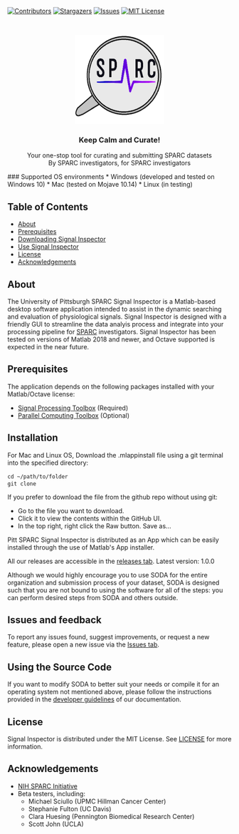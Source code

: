 [![Contributors][contributors-shield]][contributors-url]
[![Stargazers][stars-shield]][stars-url]
[![Issues][issues-shield]][issues-url]
[![MIT License][license-shield]][license-url]


<!-- HEADER -->
<br />
<p align="center">
  <a href="#">
    <img src="/doc/images/pitt_SPARC_logo.png" alt="Logo" width="200" height="200">
  </a>

  <h3 align="center">Keep Calm and Curate!</h3>

  <p align="center">
    Your one-stop tool for curating and submitting SPARC datasets <br/>
    By SPARC investigators, for SPARC investigators
  </p>
</p>
### Supported OS environments
*   Windows (developed and tested on Windows 10)
*   Mac  (tested on Mojave 10.14) 
*   Linux (in testing) 

<!-- TABLE OF CONTENTS -->
## Table of Contents

* [About](#about)
* [Prerequisites](#Prerequesites)
* [Downloading Signal Inspector](#Downloading-soda)
* [Use Signal Inspector](#Using-SODA)
* [License](#License)
* [Acknowledgements](#Acknowledgements)


<!-- ABOUT -->
## About
The University of Pittsburgh SPARC Signal Inspector is a Matlab-based desktop software application intended to assist in the dynamic searching and evaluation of physiological signals. Signal Inspector is designed with a friendly GUI to streamline the data analyis process and integrate into your processing pipeline for [SPARC](https://commonfund.nih.gov/sparc) investigators. Signal Inspector has been tested on versions of Matlab 2018 and newer, and Octave supported is expected in the near future.


## Prerequisites
The application depends on the following packages installed with your Matlab/Octave license:
 - [Signal Processing Toolbox](https://www.mathworks.com/products/signal.html) (Required)
 - [Parallel Computing Toolbox](https://www.mathworks.com/products/parallel-computing.html) (Optional) 

## Installation
For Mac and Linux OS, Download the .mlappinstall file using a git terminal into the specified directory:

    cd ~/path/to/folder
    git clone
    
If you prefer to download the file from the github repo without using git:
* Go to the file you want to download.
* Click it to view the contents within the GitHub UI.
* In the top right, right click the Raw button.
Save as...


Pitt SPARC Signal Inspector is distributed as an App which can be easily installed through the use of Matlab's App installer.


All our releases are accessible in the [releases tab](https://github.com/bvhpatel/SODA/releases). Latest version: 1.0.0

Although we would highly encourage you to use SODA for the entire organization and submission process of your dataset, SODA is designed such that you are not bound to using the software for all of the steps: you can perform desired steps from SODA and others outside. 

## Issues and feedback
To report any issues found, suggest improvements, or request a new feature, please open a new issue via the [Issues tab](https://github.com/Jshulgach/Pitt-SPARC-Signal-Inspector/issues).

## Using the Source Code

If you want to modify SODA to better suit your needs or compile it for an operating system not mentioned above, please follow the instructions provided in the [developer guidelines](https://github.com/bvhpatel/SODA/wiki/Using-the-Source-Code) of our documentation. 

## License
Signal Inspector is distributed under the MIT License. See [LICENSE](https://github.com/Jshulgach/Pitt-SPARC-Signal-Inspector/blob/master/LICENSE) for more information.

## Acknowledgements
* [NIH SPARC Initiative](https://commonfund.nih.gov/sparc)
* Beta testers, including:
  * Michael Sciullo (UPMC Hillman Cancer Center)
  * Stephanie Fulton (UC Davis)
  * Clara Huesing (Pennington Biomedical Research Center)
  * Scott John (UCLA)


[contributors-shield]: https://img.shields.io/github/contributors/Jshulgach/Pitt-SPARC-Signal-Inspector.svg?style=flat-square
[contributors-url]: https://github.com/Jshulgach/Pitt-SPARC-Signal-Inspector/graphs/contributors
[stars-shield]: https://img.shields.io/github/stars/Jshulgach/Pitt-SPARC-Signal-Inspector.svg?style=flat-square
[stars-url]: https://github.com/Jshulgach/Pitt-SPARC-Signal-Inspector/stargazers
[issues-shield]: https://img.shields.io/github/issues/Jshulgach/Pitt-SPARC-Signal-Inspector.svg?style=flat-square
[issues-url]: https://github.com/Jshulgach/Pitt-SPARC-Signal-Inspector/issues
[license-shield]: https://img.shields.io/github/license/Jshulgach/Pitt-SPARC-Signal-Inspector.svg?style=flat-square
[license-url]: https://github.com/Jshulgach/Pitt-SPARC-Signal-Inspector/blob/master/LICENSE
